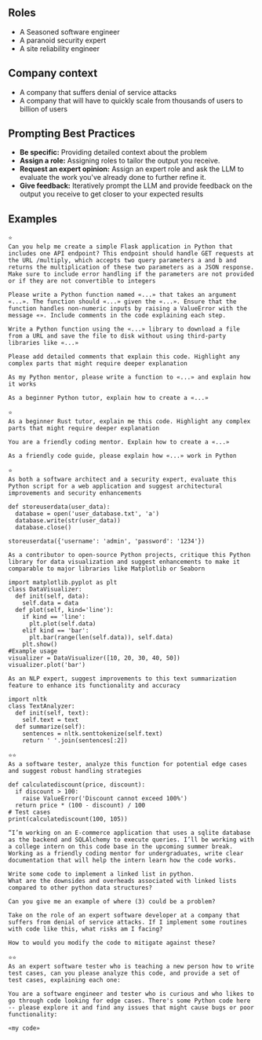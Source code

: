 ## Roles
- A Seasoned software engineer
- A paranoid security expert
- A site reliability engineer

## Company context
- A company that suffers denial of service attacks
- A company that will have to quickly scale from thousands of users to billion of users

## Prompting Best Practices
- **Be specific:**  Providing detailed context about the problem
- **Assign a role:** Assigning roles to tailor the output you receive.
- **Request an expert opinion:** Assign an expert role and ask the LLM to evaluate the work you've already done to further refine it.
- **Give feedback:** Iteratively prompt the LLM and provide feedback on the output you receive to get closer to your expected results 

## Examples

```
⭐
Can you help me create a simple Flask application in Python that includes one API endpoint? This endpoint should handle GET requests at the URL /multiply, which accepts two query parameters a and b and returns the multiplication of these two parameters as a JSON response. Make sure to include error handling if the parameters are not provided or if they are not convertible to integers
```

```
Please write a Python function named «...» that takes an argument «...». The function should «...» given the «...». Ensure that the function handles non-numeric inputs by raising a ValueError with the message «». Include comments in the code explaining each step.
```

```
Write a Python function using the «...» library to download a file from a URL and save the file to disk without using third-party libraries like «...»

Please add detailed comments that explain this code. Highlight any complex parts that might require deeper explanation
```

```
As my Python mentor, please write a function to «...» and explain how it works
```

```
As a beginner Python tutor, explain how to create a «...»
```

```
⭐
As a beginner Rust tutor, explain me this code. Highlight any complex parts that might require deeper explanation
```

```
You are a friendly coding mentor. Explain how to create a «...»
```

```
As a friendly code guide, please explain how «...» work in Python
```

```
⭐
As both a software architect and a security expert, evaluate this Python script for a web application and suggest architectural improvements and security enhancements

def storeuserdata(user_data):
  database = open('user_database.txt', 'a')
  database.write(str(user_data))
  database.close()
  
storeuserdata({'username': 'admin', 'password': '1234'})

```

```
As a contributor to open-source Python projects, critique this Python library for data visualization and suggest enhancements to make it comparable to major libraries like Matplotlib or Seaborn

import matplotlib.pyplot as plt
class DataVisualizer:
  def init(self, data):
    self.data = data
  def plot(self, kind='line'):
    if kind == 'line':
      plt.plot(self.data)
    elif kind == 'bar':
      plt.bar(range(len(self.data)), self.data)
    plt.show()
#Example usage
visualizer = DataVisualizer([10, 20, 30, 40, 50])
visualizer.plot('bar')
```

```
As an NLP expert, suggest improvements to this text summarization feature to enhance its functionality and accuracy

import nltk
class TextAnalyzer:
  def init(self, text):
    self.text = text
  def summarize(self):
    sentences = nltk.senttokenize(self.text)
    return ' '.join(sentences[:2])
```

```
⭐⭐
As a software tester, analyze this function for potential edge cases and suggest robust handling strategies

def calculatediscount(price, discount):
  if discount > 100:
    raise ValueError('Discount cannot exceed 100%')
  return price * (100 - discount) / 100
# Test cases
print(calculatediscount(100, 105)) 
```

```
“I’m working on an E-commerce application that uses a sqlite database as the backend and SQLAlchemy to execute queries. I’ll be working with a college intern on this code base in the upcoming summer break. Working as a friendly coding mentor for undergraduates, write clear documentation that will help the intern learn how the code works.
```
```
Write some code to implement a linked list in python.
What are the downsides and overheads associated with linked lists compared to other python data structures?
```
```
Can you give me an example of where (3) could be a problem?
```
```
Take on the role of an expert software developer at a company that suffers from denial of service attacks. If I implement some routines with code like this, what risks am I facing?
```
```
How to would you modify the code to mitigate against these?
```

```
⭐⭐
As an expert software tester who is teaching a new person how to write test cases, can you please analyze this code, and provide a set of test cases, explaining each one:
```

```
You are a software engineer and tester who is curious and who likes to go through code looking for edge cases. There's some Python code here -- please explore it and find any issues that might cause bugs or poor functionality:

«my code»
```